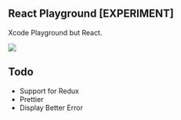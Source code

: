 ## React Playground [**EXPERIMENT**]

Xcode Playground but React.

![](https://media.giphy.com/media/3ohzdObkK82qoDGrks/giphy.gif)


## Todo

- Support for Redux
- Prettier
- Display Better Error
